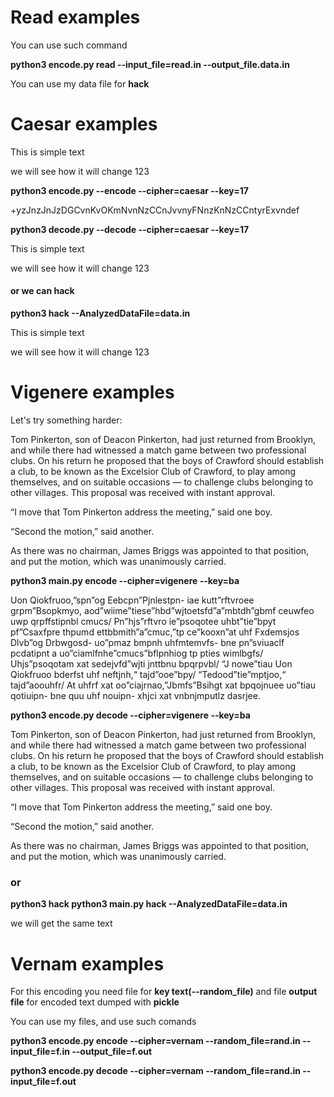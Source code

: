 # Read examples

You can use such command

**python3 encode.py read --input_file=read.in --output_file.data.in**

You can use my data file for **hack**


# Caesar examples

This is simple text

we will see how it will change 123

**python3 encode.py --encode --cipher=caesar --key=17**

+yzJnzJnJzDGCvnKvOKmNvnNzCCnJvvnyFNnzKnNzCCntyrExvndef

**python3 decode.py --decode --cipher=caesar --key=17**

This is simple text

we will see how it will change 123

#### or we can hack

**python3 hack --AnalyzedDataFile=data.in**

This is simple text

we will see how it will change 123

# Vigenere examples
Let's try something harder:

Tom Pinkerton, son of Deacon Pinkerton, had just returned from Brooklyn,
and while there had witnessed a match game between two professional
clubs. On his return he proposed that the boys of Crawford should
establish a club, to be known as the Excelsior Club of Crawford, to play
among themselves, and on suitable occasions — to challenge clubs belonging
to other villages. This proposal was received with instant approval.

“I move that Tom Pinkerton address the meeting,” said one boy.

“Second the motion,” said another.

As there was no chairman, James Briggs was appointed to that position,
and put the motion, which was unanimously carried.


**python3 main.py encode --cipher=vigenere --key=ba**

Uon Qiokfruoo,”spn”og Eebcpn”Pjnlestpn- iae kutt”rftvroee grpm”Bsopkmyo, aod”wiime”tiese”hbd”wjtoetsfd”a”mbtdh”gbmf ceuwfeo uwp qrpffstipnbl cmucs/ Pn”hjs”rftvro ie”psoqotee uhbt”tie”bpyt pf”Csaxfpre thpumd ettbbmith”a”cmuc,”tp ce”kooxn”at uhf Fxdemsjos Dlvb”og Drbwgosd- uo”pmaz
bmpnh uhfmtemvfs- bne pn”sviuaclf pcdatipnt a uo”ciamlfnhe”cmucs”bflpnhiog tp pties wimlbgfs/ Uhjs”psoqotam xat sedejvfd”wjti jnttbnu bpqrpvbl/
 “J nowe”tiau Uon Qiokfruoo bderfst uhf neftjnh,“ tajd”ooe”bpy/
 “Tedood”tie”mptjoo,“ tajd”aoouhfr/
 At uhfrf xat oo”ciajrnao,”Jbmfs”Bsihgt xat bpqojnuee uo”tiau qotiuipn-
bne quu uhf nouipn- xhjci xat vnbnjmputlz dasrjee.

**python3 encode.py decode --cipher=vigenere --key=ba**

Tom Pinkerton, son of Deacon Pinkerton, had just returned from Brooklyn,
and while there had witnessed a match game between two professional
clubs. On his return he proposed that the boys of Crawford should
establish a club, to be known as the Excelsior Club of Crawford, to play
among themselves, and on suitable occasions — to challenge clubs belonging
to other villages. This proposal was received with instant approval.

“I move that Tom Pinkerton address the meeting,” said one boy.

“Second the motion,” said another.

As there was no chairman, James Briggs was appointed to that position,
and put the motion, which was unanimously carried.


### or

**python3 hack python3 main.py hack --AnalyzedDataFile=data.in**

we will get the same text


# Vernam examples
For this encoding you need file for **key text(--random_file)** 
and file **output file** for encoded text dumped with **pickle** 

You can use my files, and use such comands

**python3 encode.py encode --cipher=vernam --random_file=rand.in --input_file=f.in --output_file=f.out**

**python3 encode.py decode --cipher=vernam --random_file=rand.in --input_file=f.out**

